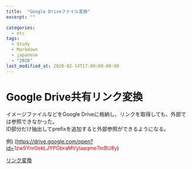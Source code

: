 ```yaml
---
title:  "Google Driveファイル変換"
excerpt: ""

categories:
  - etc
tags:
  - Study
  - Markdown
  - japanese
  - "2020"
last_modified_at: 2020-02-14T17:00:00-00:00
---
```


# Google Drive共有リンク変換

イメージファイルなどをGoogle Driveに格納し、リンクを取得しても、外部では参照できなかった。  
ID部分だけ抽出してprefixを追加すると外部参照ができるようになる。

例)
(https://drive.google.com/open?id=<span style="color:red">1zw5Ynr0ekLJYPGbraMVylaaqme7mBU8y</span>)

[リンク変換](../../convert_google_img.html "Google Drive共有リンク変換") 